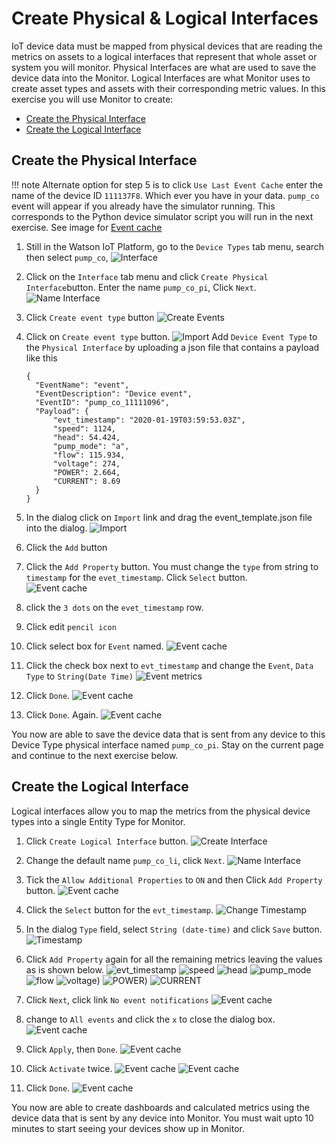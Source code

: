 # Create Physical & Logical Interfaces

IoT device data must be mapped from physical devices that are reading the metrics on assets to a logical interfaces that 
represent that whole asset or system you will monitor. Physical Interfaces are what are used to save the 
device data into the Monitor.   Logical Interfaces are what Monitor uses to create asset types and assets 
with their corresponding metric values. In this exercise you will use Monitor to create:

-  [Create the Physical Interface](#physical)
-  [Create the Logical Interface](#logical)

## Create the Physical Interface
<a name="physcial"></a>


!!! note 
    Alternate option for step 5 is to click `Use Last Event Cache` enter the name of the device ID `111137F8`. Which ever you 
    have in your data.  `pump_co` event will appear if you already have the simulator running. This corresponds to the Python 
    device  simulator script you will run in the next exercise. See image for [Event cache](/img/monitor_autoai_8.4/i3.png) 

1.  Still in the Watson IoT Platform, go to the `Device Types` tab menu, search then select `pump_co`, 
![Interface](/img/monitor_autoai_8.4/p2.png) 

2.  Click on the `Interface` tab menu and click `Create Physical Interface`button. Enter the name `pump_co_pi`, Click `Next`.
![Name Interface](/img/monitor_autoai_8.4/p1a.png)

3.  Click `Create event type` button
![Create Events](/img/monitor_autoai_8.4/p4.png)

4. Click on `Create event type` button.  ![Import](/img/monitor_autoai_8.4/p2a.png) Add `Device Event Type` to the `Physical Interface` by uploading a json file that contains a payload like this
    ```
    {
      "EventName": "event",
      "EventDescription": "Device event",
      "EventID": "pump_co_11111096",
      "Payload": {
          "evt_timestamp": "2020-01-19T03:59:53.03Z",
          "speed": 1124,
          "head": 54.424,
          "pump_mode": "a",
          "flow": 115.934,
          "voltage": 274,
          "POWER": 2.664,
          "CURRENT": 8.69
      }
    }
    ``` 

5. In the dialog click on `Import` link  and drag the event_template.json file into the dialog.
![Import](/img/monitor_autoai_8.4/p2b.png)  

6.  Click the `Add` button 

7.  Click the `Add Property` button.  You must change the `type` from string to `timestamp` for the `evet_timestamp`.  Click `Select` button.  
![Event cache](/img/monitor_autoai_8.4/i3.png)

8. click the `3 dots` on the `evet_timestamp` row.
 
9. Click edit `pencil icon` 

10.  Click  select box for `Event` named.
![Event cache](/img/monitor_autoai_8.4/p6.png)

11.  Click the check box next to `evt_timestamp` and change the `Event`,  `Data Type` to `String(Date Time)` 
![Event metrics](/img/monitor_autoai_8.4/p7.png)

12.  Click `Done`.
![Event cache](/img/monitor_autoai_8.4/p8.png)

13.  Click `Done`. Again.
![Event cache](/img/monitor_autoai_8.4/p9.png)

You now are able to save the device data that is sent from any device to this Device Type physical interface named
 `pump_co_pi`.  Stay on the current page and continue to the next exercise below.  


## Create the Logical Interface
<a name="logical"></a>

Logical interfaces allow you to map the metrics from the physical device types into a single Entity Type for Monitor.

1.  Click `Create Logical Interface` button.
![Create Interface](/img/monitor_autoai_8.4/p9.png)

2.  Change the default name `pump_co_li`, click `Next`.
![Name Interface](/img/monitor_autoai_8.4/I1.png)

3.  Tick the `Allow Additional Properties` to `ON` and then  Click `Add Property` button. 
![Event cache](/img/monitor_autoai_8.4/I2.png)

4. Click the `Select` button for the `evt_timestamp`.
![Change Timestamp](/img/monitor_autoai_8.4/i3.png)

5. In the dialog `Type` field, select `String (date-time)` and click `Save` button.
![Timestamp](/img/monitor_autoai_8.4/I4.png)

6. Click `Add Property` again for all the remaining metrics leaving the values as is shown below.
![evt_timestamp](/img/monitor_autoai_8.4/I5.png)
![speed](/img/monitor_autoai_8.4/I6.png)
![head](/img/monitor_autoai_8.4/I7.png)
![pump_mode](/img/monitor_autoai_8.4/I8.png)
![flow](/img/monitor_autoai_8.4/I11.png)
![voltage](/img/monitor_autoai_8.4/I11a.png))
![POWER](/img/monitor_autoai_8.4/i11b.png))
![CURRENT](/img/monitor_autoai_8.4/I12.png)

8. Click `Next`, click link `No event notifications` 
![Event cache](/img/monitor_autoai_8.4/I13.png)

9. change to `All events` and click the `x` to close the dialog box.
![Event cache](/img/monitor_autoai_8.4/I14.png)

10. Click `Apply`, then `Done`.
![Event cache](/img/monitor_autoai_8.4/I15.png)

11. Click `Activate` twice.
![Event cache](/img/monitor_autoai_8.4/I16.png)
![Event cache](/img/monitor_autoai_8.4/I17.png)

12. Click `Done`.
![Event cache](/img/monitor_autoai_8.4/I18.png)

You now are able to create dashboards and calculated metrics using the device data that is sent by any device into 
Monitor.  You must wait upto 10 minutes to start seeing your devices show up in Monitor.
